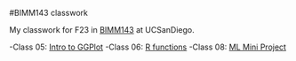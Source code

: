 #BIMM143 classwork

My classwork for F23 in [BIMM143](https://bioboot.github.io/bimm143_F23/schedule/#15) at UCSanDiego.

-Class 05: [Intro to GGPlot](https://github.com/t6lee21/Bimm143_github/blob/main/class05/Class05.md)
-Class 06: [R functions](https://github.com/t6lee21/Bimm143_github/blob/main/class06/Class06.md)
-Class 08: [ML Mini Project](https://github.com/t6lee21/Bimm143_github/blob/main/class08/Class08.md)
